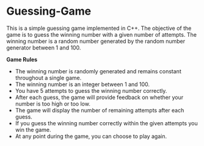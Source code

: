 # Guessing-Game

This is a simple guessing game implemented in C++. The objective of the game is to guess the winning number with a given number of attempts. The winning number is a random number generated by the random number generator between 1 and 100. 

**Game Rules**
* The winning number is randomly generated and remains constant throughout a single game.  
* The winning number is an integer between 1 and 100.
* You have 5 attempts to guess the winning number correctly.
* After each guess, the game will provide feedback on whether your number is too high or too low.
* The game will display the number of remaining attempts after each guess.
* If you guess the winning number correctly within the given attempts you win the game.
* At any point during the game, you can choose to play again.
